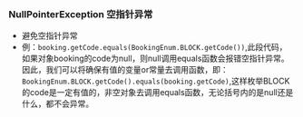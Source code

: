 ### NullPointerException 空指针异常
- 避免空指针异常
 - 例：`booking.getCode.equals(BookingEnum.BLOCK.getCode())`,此段代码，如果对象booking的code为null，则null调用equals函数会报错空指针异常。</br>因此，我们可以将确保有值的变量or常量去调用函数，即：`BookingEnum.BLOCK.getCode().equals(booking.getCode)`,这样枚举BLOCK的code是一定有值的，非空对象去调用equals函数，无论括号内的是null还是什么，都不会异常。